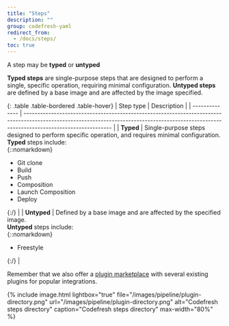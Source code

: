 ```yaml
---
title: "Steps"
description: ""
group: codefresh-yaml
redirect_from:
  - /docs/steps/
toc: true
---
```

A step may be **typed** or **untyped**

**Typed steps** are single-purpose steps that are designed to perform a single, specific operation, requiring minimal configuration.
**Untyped steps** are defined by a base image and are affected by the image specified.

{: .table .table-bordered .table-hover}
| Step type      | Description                                                                                                                                                                                  |
| -------------- | -------------------------------------------------------------------------------------------------------------------------------------------------------------------------------------------- |
| **Typed**      | Single-purpose steps designed to perform specific operation, and requires minimal configuration. <br/>**Typed** steps include:<br/>{::nomarkdown}<ul><li>Git clone</li><li>Build</li><li>Push</li><li>Composition</li><li>Launch Composition</li><li>Deploy</li></ul>{:/} |
| **Untyped**    | Defined by a base image and are affected by the specified image. <br/>**Untyped** steps include: <br/> {::nomarkdown}<ul><li>Freestyle</li></ul>{:/} |

Remember that we also offer a [plugin marketplace](https://steps.codefresh.io/) with several existing plugins for popular integrations.

{% include 
image.html 
lightbox="true" 
file="/images/pipeline/plugin-directory.png" 
url="/images/pipeline/plugin-directory.png"
alt="Codefresh steps directory" 
caption="Codefresh steps directory" 
max-width="80%" 
%}

